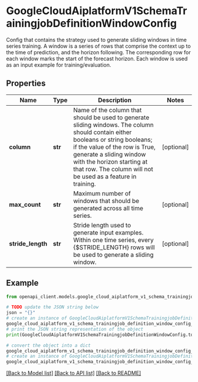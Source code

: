 # GoogleCloudAiplatformV1SchemaTrainingjobDefinitionWindowConfig

Config that contains the strategy used to generate sliding windows in time series training. A window is a series of rows that comprise the context up to the time of prediction, and the horizon following. The corresponding row for each window marks the start of the forecast horizon. Each window is used as an input example for training/evaluation.

## Properties

Name | Type | Description | Notes
------------ | ------------- | ------------- | -------------
**column** | **str** | Name of the column that should be used to generate sliding windows. The column should contain either booleans or string booleans; if the value of the row is True, generate a sliding window with the horizon starting at that row. The column will not be used as a feature in training. | [optional] 
**max_count** | **str** | Maximum number of windows that should be generated across all time series. | [optional] 
**stride_length** | **str** | Stride length used to generate input examples. Within one time series, every {$STRIDE_LENGTH} rows will be used to generate a sliding window. | [optional] 

## Example

```python
from openapi_client.models.google_cloud_aiplatform_v1_schema_trainingjob_definition_window_config import GoogleCloudAiplatformV1SchemaTrainingjobDefinitionWindowConfig

# TODO update the JSON string below
json = "{}"
# create an instance of GoogleCloudAiplatformV1SchemaTrainingjobDefinitionWindowConfig from a JSON string
google_cloud_aiplatform_v1_schema_trainingjob_definition_window_config_instance = GoogleCloudAiplatformV1SchemaTrainingjobDefinitionWindowConfig.from_json(json)
# print the JSON string representation of the object
print(GoogleCloudAiplatformV1SchemaTrainingjobDefinitionWindowConfig.to_json())

# convert the object into a dict
google_cloud_aiplatform_v1_schema_trainingjob_definition_window_config_dict = google_cloud_aiplatform_v1_schema_trainingjob_definition_window_config_instance.to_dict()
# create an instance of GoogleCloudAiplatformV1SchemaTrainingjobDefinitionWindowConfig from a dict
google_cloud_aiplatform_v1_schema_trainingjob_definition_window_config_from_dict = GoogleCloudAiplatformV1SchemaTrainingjobDefinitionWindowConfig.from_dict(google_cloud_aiplatform_v1_schema_trainingjob_definition_window_config_dict)
```
[[Back to Model list]](../README.md#documentation-for-models) [[Back to API list]](../README.md#documentation-for-api-endpoints) [[Back to README]](../README.md)


